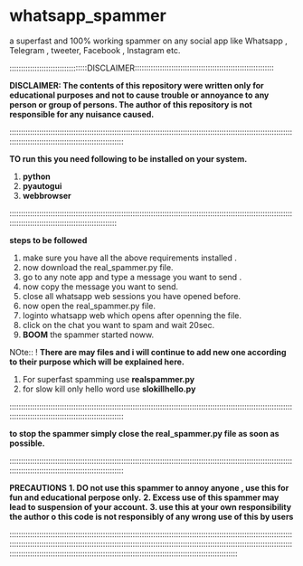 # whatsapp_spammer
a superfast and 100% working spammer on any social app like Whatsapp , Telegram , tweeter, Facebook , Instagram etc. 
  

::::::::::::::::::::::::::::::::::DISCLAIMER:::::::::::::::::::::::::::::::::::::::::::::::::::::::::::::

**DISCLAIMER: The contents of this repository were written only for educational purposes and not to cause trouble or annoyance to any person or group of persons. The author of this repository is not responsible for any nuisance caused.**



::::::::::::::::::::::::::::::::::::::::::::::::::::::::::::::::::::::::::::::::::::::::::::::::::::::::::::::::::::::::::::::::::::::::::::::::::::::::::::::::::::::::::::::

**TO run this you need following to be installed on your system.**
1. **python** 
2. **pyautogui**
3. **webbrowser**


:::::::::::::::::::::::::::::::::::::::::::::::::::::::::::::::::::::::::::::::::::::::::::::::::::::::::::::::::::::::::::::::::::::::::::::::::::::::::::::::::::::::::::

**steps to be followed**

1. make sure  you have all the above requirements installed .
2. now download the real_spammer.py file.
3. go to any note app and type a message you want to send . 
4. now copy the message you want to send. 
5. close all whatsapp web sessions you have opened before.
6. now open the real_spammer.py file.
7. loginto whatsapp web which opens after openning the file.
8. click on the chat you want to spam and wait 20sec.
9. **BOOM** the spammer started noww.

NOte:: ! **There are may files and i will continue to add new one according to their purpose which will be explained here.**
1. For superfast spamming use **realspammer.py**
2. for slow kill only hello word use **slokillhello.py**




::::::::::::::::::::::::::::::::::::::::::::::::::::::::::::::::::::::::::::::::::::::::::::::::::::::::::::::::::::::::::::::::::::::::::::::::::::::::::::::::::::::::::::::

**to stop the spammer simply close the real_spammer.py file as soon as possible.**



::::::::::::::::::::::::::::::::::::::::::::::::::::::::::::::::::::::::::::::::::::::::::::::::::::::::::::::::::::::::::::::::::::::::::::::::::::::::::::::::::::::::::::::

**PRECAUTIONS**
**1. DO not use this spammer to annoy anyone , use this for fun and educational perpose only.**
**2. Excess use of this spammer may lead to suspension of your account.**
**3. use this at your own responsibility the author o this code is not responsibly of any wrong use of this by users**


::::::::::::::::::::::::::::::::::::::::::::::::::::::::::::::::::::::::::::::::::::::::::::::::::::::::::::::::::::::::::::::::::::::::::::::::::::::::::::::::::::::::::::::::::::::::::::::::::::::::::::::::::::::::::::::::::::::::::::::::::::::::::::::::::::::::::::::::::::::::::::::::::::::::::::::::::::::::::::::::::::::::::::::::::::::::::::
